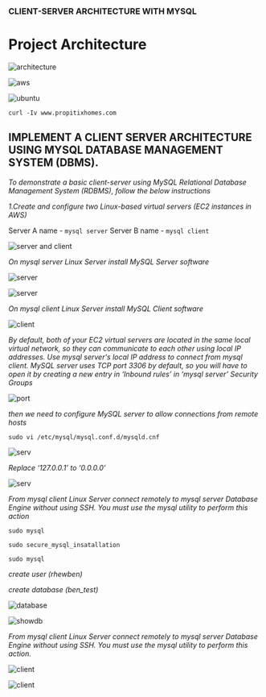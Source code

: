 ### CLIENT-SERVER ARCHITECTURE WITH MYSQL

# Project Architecture

![architecture](./Images/architecture.png)

![aws](./Images/AWS.png)

![ubuntu](./Images/ubuntu.png)

`curl -Iv www.propitixhomes.com`

## IMPLEMENT A CLIENT SERVER ARCHITECTURE USING MYSQL DATABASE MANAGEMENT SYSTEM (DBMS).

*To demonstrate a basic client-server using MySQL Relational Database Management System (RDBMS), follow the below instructions*

*1.Create and configure two Linux-based virtual servers (EC2 instances in AWS)*

Server A name - `mysql server`
Server B name - `mysql client`


![server and client ](./Images/new%20servers%20.png)

*On mysql server Linux Server install MySQL Server software*

![server](./Images/server.png)

![server](./Images/server%202.png)

*On mysql client Linux Server install MySQL Client software*

![client ](./Images/client.png)

*By default, both of your EC2 virtual servers are located in the same local virtual network, so they can communicate to each other using local IP addresses. Use mysql server's local IP address to connect from mysql client. MySQL server uses TCP port 3306 by default, so you will have to open it by creating a new entry in ‘Inbound rules’ in ‘mysql server’ Security Groups*

![port](./Images/port.png)

*then we need  to configure MySQL server to allow connections from remote hosts*

`sudo vi /etc/mysql/mysql.conf.d/mysqld.cnf`

![serv](./Images/serv1.png)

*Replace ‘127.0.0.1’ to ‘0.0.0.0’*

![serv](./Images/serv2.png)

*From mysql client Linux Server connect remotely to mysql server Database Engine without using SSH. You must use the mysql utility to perform this action*

`sudo mysql`

`sudo secure_mysql_insatallation`

`sudo mysql`

*create user (rhewben)*

*create database (ben_test)*

![database](./Images/database.png)

![showdb](./Images/showdb.png)

*From mysql client Linux Server connect remotely to mysql server Database Engine without using SSH. You must use the mysql utility to perform this action.*

![client](./Images/client%20logg.png)

![client](./Images/client%20logg2.png)



